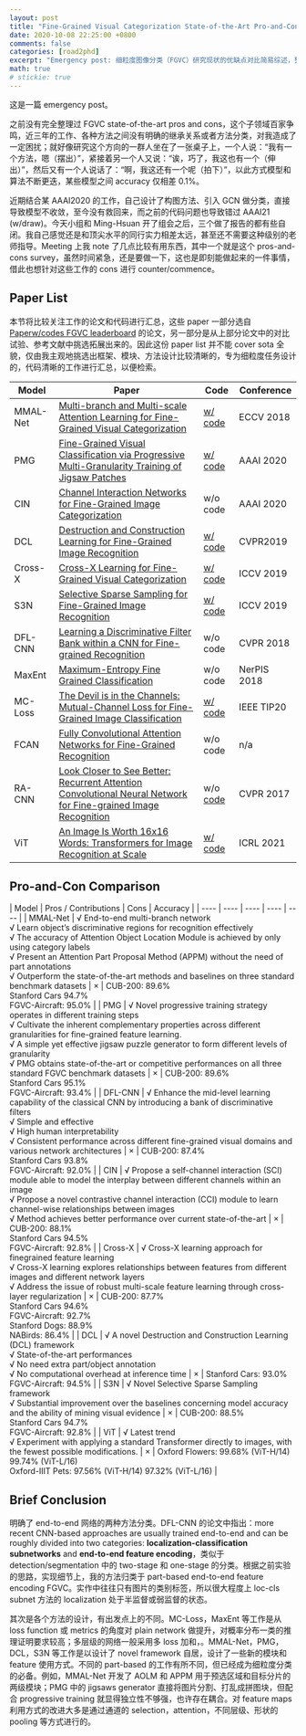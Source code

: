 ```yaml
---
layout: post
title: "Fine-Grained Visual Categorization State-of-the-Art Pro-and-Con Survey"
date: 2020-10-08 22:25:00 +0800
comments: false
categories: [road2phd]
excerpt: "Emergency post: 细粒度图像分类（FGVC）研究现状的优缺点对比简易综述，整理主流方法和性能指标。拯救 AAAI 2021 废稿。"
math: true
# stickie: true
---
```


这是一篇 emergency post。

之前没有完全整理过 FGVC state-of-the-art pros and cons，这个子领域百家争鸣，近三年的工作、各种方法之间没有明确的继承关系或者方法分类，对我造成了一定困扰；就好像研究这个方向的一群人坐在了一张桌子上，一个人说：“我有一个方法，嗯（摆出）”，紧接着另一个人又说：“诶，巧了，我这也有一个（伸出）”，然后又有一个人说话了：“啊，我这还有一个呢（拍下）”，以此方式模型和算法不断更迭，某些模型之间 accuracy 仅相差 0.1%。

近期结合某 AAAI2020 的工作，自己设计了构图方法、引入 GCN 做分类，直接导致模型不收敛，至今没有救回来，而之前的代码问题也导致错过 AAAI21 (w/draw)。今天小组和 Ming-Hsuan 开了组会之后，三个做了报告的都有些自闭。我自己感觉还是和顶尖水平的同行实力相差太远，甚至还不需要这种级别的老师指导。Meeting 上我 note 了几点比较有用东西，其中一个就是这个 pros-and-cons survey，虽然时间紧急，还是要做一下，这也是即刻能做起来的一件事情，借此也想针对这些工作的 cons 进行 counter/commence。

## Paper List

本节将比较关注工作的论文和代码进行汇总，这些 paper 一部分选自 [Paperw/codes FGVC leaderboard](https://paperswithcode.com/task/fine-grained-image-classification) 的论文，另一部分是从上部分论文中的对比试验、参考文献中挑选拓展出来的。因此这份 paper list 并不能 cover sota 全貌，仅由我主观地挑选出框架、模块、方法设计比较清晰的，专为细粒度任务设计的，代码清晰的工作进行汇总，以便检索。

| Model | Paper | Code | Conference |
| ---- | ---- | ---- | ---- |
| MMAL-Net | [Multi-branch and Multi-scale Attention Learning for Fine-Grained Visual Categorization](https://arxiv.org/pdf/2003.09150v3.pdf) | [w/ code](https://github.com/ZF1044404254/MMAL-Net) | ECCV 2018 |
| PMG | [Fine-Grained Visual Classification via Progressive Multi-Granularity Training of Jigsaw Patches](https://arxiv.org/pdf/2003.03836v3.pdf) | [w/ code](https://github.com/RuoyiDu/PMG-Progressive-Multi-Granularity-Training) | AAAI 2020 |
| CIN | [Channel Interaction Networks for Fine-Grained Image Categorization](https://arxiv.org/pdf/2003.05235v1.pdf) | w/o code | AAAI 2020 |
| DCL | [Destruction and Construction Learning for Fine-Grained Image Recognition](https://openaccess.thecvf.com/content_CVPR_2019/papers/Chen_Destruction_and_Construction_Learning_for_Fine-Grained_Image_Recognition_CVPR_2019_paper.pdf) | [w/ code](https://github.com/JDAI-CV/DCL) | CVPR2019 |
| Cross-X | [Cross-X Learning for Fine-Grained Visual Categorization](https://arxiv.org/pdf/1909.04412v1.pdf) | [w/ code](https://github.com/cswluo/CrossX) | ICCV 2019 |
| S3N | [Selective Sparse Sampling for Fine-Grained Image Recognition](http://openaccess.thecvf.com/content_ICCV_2019/papers/Ding_Selective_Sparse_Sampling_for_Fine-Grained_Image_Recognition_ICCV_2019_paper.pdf) | [w/ code](https://github.com/Yao-DD/S3N) | ICCV 2019 |
| DFL-CNN | [Learning a Discriminative Filter Bank within a CNN for Fine-grained Recognition](https://openaccess.thecvf.com/content_cvpr_2018/papers/Wang_Learning_a_Discriminative_CVPR_2018_paper.pdf) | w/o code | CVPR 2018 |
| MaxEnt | [Maximum-Entropy Fine Grained Classification](http://papers.nips.cc/paper/7344-maximum-entropy-fine-grained-classification.pdf) | w/o code | NerPIS 2018 |
| MC-Loss | [The Devil is in the Channels: Mutual-Channel Loss for Fine-Grained Image Classification](https://arxiv.org/pdf/2002.04264.pdf) | [w/ code](https://github.com/PRIS-CV/Mutual-Channel-Loss) | IEEE TIP20 |
| FCAN | [Fully Convolutional Attention Networks for Fine-Grained Recognition](https://arxiv.org/pdf/1603.06765.pdf)  | w/o code | n/a |
| RA-CNN | [Look Closer to See Better: Recurrent Attention Convolutional Neural Network for Fine-grained Image Recognition](https://openaccess.thecvf.com/content_cvpr_2017/papers/Fu_Look_Closer_to_CVPR_2017_paper.pdf) | w/o [code](https://github.com/Jianlong-Fu/Recurrent-Attention-CNN) | CVPR 2017 |
| ViT | [An Image Is Worth 16x16 Words: Transformers for Image Recognition at Scale](https://openreview.net/pdf?id=YicbFdNTTy) | [w/ code](https://github.com/lucidrains/vit-pytorch) | ICRL 2021 |

## Pro-and-Con Comparison

| Model | Pros / Contributions | Cons | Accuracy |
| ---- | ---- | ---- | ---- | ---- |
| MMAL-Net | √ End-to-end multi-branch network <br/>√ Learn object’s discriminative regions for recognition effectively <br/>√ The accuracy of Attention Object Location Module is achieved by only using category labels <br/>√ Present an Attention Part Proposal Method (APPM) without the need of part annotations <br/>√ Outperform the state-of-the-art methods and baselines on three standard benchmark datasets | × | CUB-200: 89.6%<br/>Stanford Cars 94.7%<br/>FGVC-Aircraft: 95.0% |
| PMG | √ Novel progressive training strategy operates in different training steps <br/>√ Cultivate the inherent complementary properties across different granularities for fine-grained feature learning. <br/>√ A simple yet effective jigsaw puzzle generator to form different levels of granularity <br/>√ PMG obtains state-of-the-art or competitive performances on all three standard FGVC benchmark datasets | × | CUB-200: 89.6%<br/>Stanford Cars 95.1%<br/>FGVC-Aircraft: 93.4% |
| DFL-CNN | √ Enhance the mid-level learning capability of the classical CNN by introducing a bank of discriminative filters <br/>√ Simple and effective <br/>√ High human interpretability <br/>√ Consistent performance across different fine-grained visual domains and various network architectures | × | CUB-200: 87.4%<br/>Stanford Cars 93.8%<br/>FGVC-Aircraft: 92.0% |
| CIN | √ Propose a self-channel interaction (SCI) module able to model the interplay between different channels within an image <br/>√ Propose a novel contrastive channel interaction (CCI) module to learn channel-wise relationships between images <br/>√ Method achieves better performance over current state-of-the-art | × | CUB-200: 88.1%<br/>Stanford Cars 94.5%<br/>FGVC-Aircraft: 92.8% |
| Cross-X | √ Cross-X learning approach for finegrained feature learning <br/>√ Cross-X learning explores relationships between features from different images and different network layers <br/>√ Address the issue of robust multi-scale feature learning through cross-layer regularization | × |  CUB-200: 87.7%<br/>Stanford Cars 94.6%<br/>FGVC-Aircraft: 92.7%<br/>Stanford Dogs: 88.9%<br/>NABirds: 86.4% |
| DCL | √ A novel Destruction and Construction Learning (DCL) framework <br/>√ State-of-the-art performances <br/>√ No need extra part/object annotation <br/>√ No computational overhead at inference time | × | Stanford Cars: 93.0%<br/>FGVC-Aircraft: 94.5% |
| S3N | √ Novel Selective Sparse Sampling framework <br/>√ Substantial improvement over the baselines concerning model accuracy and the ability of mining visual evidence | × | CUB-200: 88.5%<br/>Stanford Cars 94.7%<br/>FGVC-Aircraft: 92.8% |
| ViT | √ Latest trend <br/>√ Experiment with applying a standard Transformer directly to images, with the fewest possible modifications. | × | Oxford Flowers: 99.68% (ViT-H/14) 99.74% (ViT-L/16)<br/>Oxford-IIIT Pets: 97.56% (ViT-H/14) 97.32% (ViT-L/16) |

## Brief Conclusion

明确了 end-to-end 网络的两种方法分类。DFL-CNN 的论文中指出：more recent CNN-based approaches are usually trained end-to-end and can be roughly divided into two categories: **localization-classification subnetworks** and **end-to-end feature encoding**，类似于 detection/segmentation 中的 two-stage 和 one-stage 的分类。根据之前实验的思路，实现细节上，我的方法归类于 part-based end-to-end feature encoding FGVC。实作中往往只有图片的类别标签，所以很大程度上 loc-cls subnet 方法的 localization 处于半监督或弱监督的状态。

其次是各个方法的设计，有出发点上的不同。MC-Loss，MaxEnt 等工作是从 loss function 或 metrics 的角度对 plain network 做提升，对概率分布一类的推理证明要求较高；多层级的网络一般采用多 loss 加和，。MMAL-Net，PMG，DCL，S3N 等工作是以设计了 novel framework 自居，设计了一些新的模块和 feature 使用方式。不同的 part-based 的工作有所不同，但已经成为细粒度分类的必备。例如，MMAL-Net 开发了 AOLM 和 APPM 用于预选区域和目标分片的两级模块；PMG 中的 jigsaws generator 直接将图片分割、打乱成拼图块，但配合 progressive training 就显得独立性不够强，也许存在耦合。对 feature maps 利用方式的改进大多是通过通道的 selection，attention，不同层级、形状的 pooling 等方式进行的。
